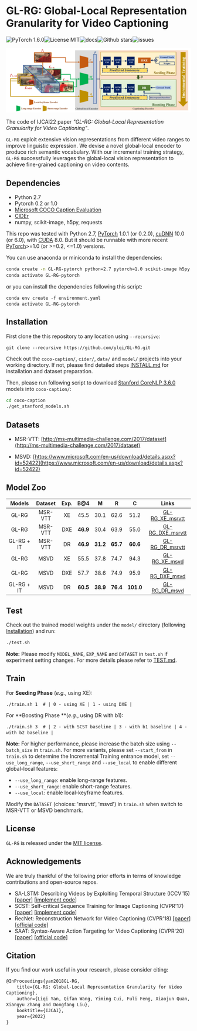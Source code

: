 # GL-RG: Global-Local Representation Granularity for Video Captioning

![PyTorch 1.6.0](https://img.shields.io/badge/pytorch-1.0.1-green.svg?style=plastic)![License MIT](https://badgen.net/badge/license/MIT/blue)![docs](https://img.shields.io/badge/docs-latest-blue)![Github stars](https://img.shields.io/github/stars/ylqi/GL-RG.svg)![issues](https://img.shields.io/github/issues/ylqi/GL-RG.svg)

![framework.png](Figs/framework.png)

The code of IJCAI22 paper *"GL-RG: Global-Local Representation Granularity for Video Captioning"*. 

`GL-RG` exploit extensive vision representations from different video ranges to improve linguistic expression. We devise a novel global-local encoder to produce rich semantic vocabulary. With our incremental training strategy, `GL-RG` successfully leverages the global-local vision representation to achieve fine-grained captioning on video contents. 




## Dependencies

* Python 2.7
* Pytorch 0.2 or 1.0
* [Microsoft COCO Caption Evaluation](https://github.com/tylin/coco-caption)
* [CIDEr](https://github.com/plsang/cider)
* numpy, scikit-image, h5py, requests 

This repo was tested with Python 2.7, [PyTorch](https://pytorch.org) 1.0.1 (or 0.2.0), [cuDNN](https://developer.nvidia.com/cudnn) 10.0 (or 6.0), with [CUDA](https://developer.nvidia.com/cuda-toolkit) 8.0. But it should be runnable with more recent [PyTorch](https://pytorch.org)>=1.0 (or >=0.2, <=1.0) versions.

You can use anaconda or miniconda to install the dependencies:
```bash
conda create -n GL-RG-pytorch python=2.7 pytorch=1.0 scikit-image h5py requests
conda activate GL-RG-pytorch
```

or you can install the dependencies following this script:

```ba
conda env create -f environment.yaml
conda activate GL-RG-pytorch
```



## Installation

First clone the this repository to any location using `--recursive`:

```ba
git clone --recursive https://github.com/ylqi/GL-RG.git
```

Check out the `coco-caption/`,  `cider/`,  `data/` and `model/` projects into your working directory. If not, please find detailed steps [INSTALL.md](docs/INSTALL.md) for installation and dataset preparation.

Then, please run following script to download [Stanford CoreNLP 3.6.0](http://stanfordnlp.github.io/CoreNLP/index.html) models into `coco-caption/`:

```bash
cd coco-caption
./get_stanford_models.sh
```



## Datasets

- MSR-VTT: [http://ms-multimedia-challenge.com/2017/dataset](http://ms-multimedia-challenge.com/2017/dataset)

- MSVD: [https://www.microsoft.com/en-us/download/details.aspx?id=52422](https://www.microsoft.com/en-us/download/details.aspx?id=52422)

  

## Model Zoo

| Models | Dataset | Exp. | B@4 | M | R | C | Links |
| :--------: | :---------: | :-----------: | :----------: | :----------: | :----------: | :----------: | :----------: |
| GL-RG | MSR-VTT | XE | 45.5  | 30.1 | 62.6 | 51.2 | [GL-RG_XE_msrvtt](model/GL-RG_XE_msrvtt/model.pth) |
| GL-RG | MSR-VTT | DXE | **46.9** | 30.4 | 63.9 | 55.0 | [GL-RG_DXE_msrvtt](model/GL-RG_DXE_msrvtt/model.pth) |
| GL-RG + IT | MSR-VTT | DR | **46.9** | **31.2** | **65.7** | **60.6** | [GL-RG_DR_msrvtt](model/GL-RG_DR_msrvtt/model.pth) |
| GL-RG | MSVD | XE | 55.5 | 37.8 | 74.7 | 94.3 | [GL-RG_XE_msvd](model/GL-RG_XE_msvd/model.pth) |
| GL-RG | MSVD | DXE | 57.7 | 38.6 | 74.9 | 95.9 | [GL-RG_DXE_msvd](model/GL-RG_DXE_msvd/model.pth) |
| GL-RG + IT | MSVD | DR | **60.5** | **38.9** | **76.4** | **101.0** | [GL-RG_DR_msvd](model/GL-RG_DR_msvd/model.pth) |



## Test

Check out the trained model weights under the `model/` directory (following [Installation](docs/INSTALL.md)) and run:
```bash
./test.sh
```

**Note:** Please modify `MODEL_NAME`, `EXP_NAME` and `DATASET` in `test.sh` if experiment setting changes. For more details please refer to [TEST.md](docs/TEST.md).



## Train

For **Seeding Phase** (*e.g.*, using XE):

```shell
./train.sh 1  # | 0 - using XE | 1 - using DXE |
```

For **Boosting Phase **(*e.g.*, using DR with b1):

```shell
./train.sh 3  # | 2 - with SCST baseline | 3 - with b1 baseline | 4 - with b2 baseline |
```

**Note:** For higher performance, please increase the batch size using `--batch_size` in `train.sh`. For more variants, please set `--start_from` in `train.sh` to determine the Incremental Training entrance model,  set `--use_long_range`, `--use_short_range` and `--use_local` to enable different global-local features:

- `--use_long_range`: enable long-range features.
- `--use_short_range`: enable short-range features.
- `--use_local`: enable local-keyframe features.

Modify the `DATASET` (choices: 'msrvtt', 'msvd') in `train.sh` when switch to MSR-VTT or MSVD benchmark.



## License

`GL-RG` is released under the [MIT license](LICENSE).



## Acknowledgements
We are truly thankful of the following prior efforts in terms of knowledge contributions and open-source repos.
+ SA-LSTM: Describing Videos by Exploiting Temporal Structure (ICCV'15) [[paper]](https://www.cv-foundation.org/openaccess/content_iccv_2015/papers/Yao_Describing_Videos_by_ICCV_2015_paper.pdf) [[implement code]](https://github.com/hobincar/SA-LSTM)
+ SCST: Self-critical Sequence Training for Image Captioning (CVPR'17) [[paper]](https://arxiv.org/pdf/1612.00563.pdf) [[implement code]](https://github.com/ruotianluo/self-critical.pytorch)
+ RecNet: Reconstruction Network for Video Captioning (CVPR'18) [[paper]](https://openaccess.thecvf.com/content_cvpr_2018/papers/Wang_Reconstruction_Network_for_CVPR_2018_paper.pdf) [[official code]](https://github.com/hobincar/RecNet) 
+ SAAT: Syntax-Aware Action Targeting for Video Captioning (CVPR'20) [[paper]](https://openaccess.thecvf.com/content_CVPR_2020/papers/Zheng_Syntax-Aware_Action_Targeting_for_Video_Captioning_CVPR_2020_paper.pdf) [[official code]](https://github.com/SydCaption/SAAT)



## Citation
If you find our work useful in your research, please consider citing:
```
@InProceedings{yan2018GL-RG,
    title={GL-RG: Global-Local Representation Granularity for Video Captioning},
    author={Liqi Yan, Qifan Wang, Yiming Cui, Fuli Feng, Xiaojun Quan, Xiangyu Zhang and Dongfang Liu},
    booktitle={IJCAI},
    year={2022}
}
```
